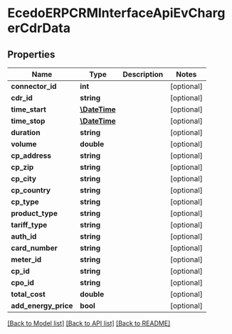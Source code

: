 # EcedoERPCRMInterfaceApiEvChargerCdrData

## Properties
Name | Type | Description | Notes
------------ | ------------- | ------------- | -------------
**connector_id** | **int** |  | [optional] 
**cdr_id** | **string** |  | [optional] 
**time_start** | [**\DateTime**](\DateTime.md) |  | [optional] 
**time_stop** | [**\DateTime**](\DateTime.md) |  | [optional] 
**duration** | **string** |  | [optional] 
**volume** | **double** |  | [optional] 
**cp_address** | **string** |  | [optional] 
**cp_zip** | **string** |  | [optional] 
**cp_city** | **string** |  | [optional] 
**cp_country** | **string** |  | [optional] 
**cp_type** | **string** |  | [optional] 
**product_type** | **string** |  | [optional] 
**tariff_type** | **string** |  | [optional] 
**auth_id** | **string** |  | [optional] 
**card_number** | **string** |  | [optional] 
**meter_id** | **string** |  | [optional] 
**cp_id** | **string** |  | [optional] 
**cpo_id** | **string** |  | [optional] 
**total_cost** | **double** |  | [optional] 
**add_energy_price** | **bool** |  | [optional] 

[[Back to Model list]](../README.md#documentation-for-models) [[Back to API list]](../README.md#documentation-for-api-endpoints) [[Back to README]](../README.md)


